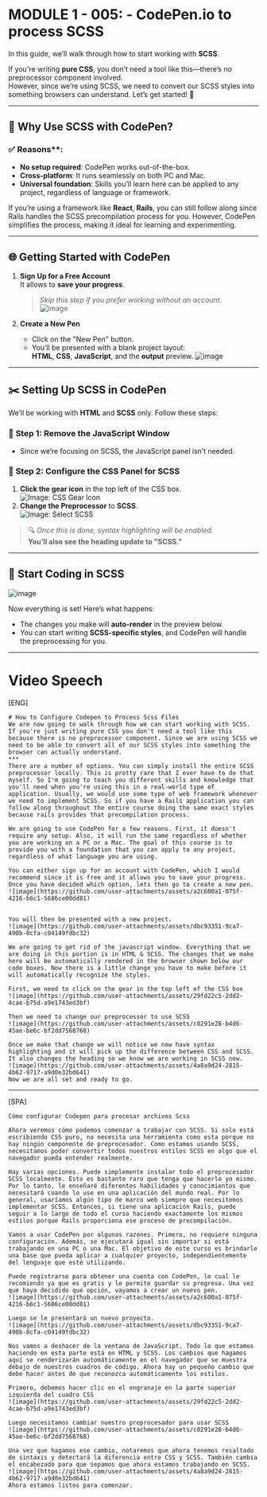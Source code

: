# MODULE 1 - 005: - CodePen.io to process SCSS 
In this guide, we’ll walk through how to start working with **SCSS**. 

If you're writing **pure CSS**, you don’t need a tool like this—there’s no preprocessor component involved.  
However, since we’re using SCSS, we need to convert our SCSS styles into something browsers can understand. 
Let’s get started! 🚀

---

## 📝 **Why Use SCSS with CodePen?**

### ✅ Reasons**:
- **No setup required**: CodePen works out-of-the-box.
- **Cross-platform**: It runs seamlessly on both PC and Mac.
- **Universal foundation**: Skills you’ll learn here can be applied to any project, regardless of language or framework.

If you’re using a framework like **React**, **Rails**, you can still follow along since Rails handles the SCSS precompilation process for you. 
However, CodePen simplifies the process, making it ideal for learning and experimenting.

---

## 🌐 **Getting Started with CodePen**

1. **Sign Up for a Free Account**  
   It allows to **save your progress**.  
   > *Skip this step if you prefer working without an account.*  
    ![image](https://github.com/user-attachments/assets/792e29d3-4efd-4fde-9e56-52a5795ec6d6)

2. **Create a New Pen**  
   - Click on the "New Pen" button.  
   - You’ll be presented with a blank project layout:  
     **HTML**, **CSS**, **JavaScript**, and the **output** preview.
    ![image](https://github.com/user-attachments/assets/17f5ee50-f464-46b1-9978-862e20446c04)

---

## ✂️ **Setting Up SCSS in CodePen**

We’ll be working with **HTML** and **SCSS** only. Follow these steps:

### 🔧 **Step 1: Remove the JavaScript Window**
   - Since we’re focusing on SCSS, the JavaScript panel isn’t needed.

### 🔧 **Step 2: Configure the CSS Panel for SCSS**
   1. **Click the gear icon** in the top left of the CSS box.  
      ![Image: CSS Gear Icon](img2)  
   2. **Change the Preprocessor** to **SCSS**.  
      ![Image: Select SCSS](img4)

   > 🔍 *Once this is done, syntax highlighting will be enabled.*  
   > **You’ll also see the heading update to "SCSS."**

---

## 🎉 **Start Coding in SCSS**

![image](https://github.com/user-attachments/assets/18dc6036-c70f-48e9-a3ec-d2a66cbd0f59)

Now everything is set! Here’s what happens:  
- The changes you make will **auto-render** in the preview below.  
- You can start writing **SCSS-specific styles**, and CodePen will handle the preprocessing for you.


***
# Video Speech
[ENG]
```text
# How to Configure Codepen to Process Scss Files
We are now going to walk through how we can start working with SCSS. If you're just writing pure CSS you don't need a tool like this because there is no preprocessor component. Since we are using SCSS we need to be able to convert all of our SCSS styles into something the browser can actually understand. 
***
There are a number of options. You can simply install the entire SCSS preprocessor locally. This is pretty rare that I ever have to do that myself. So I'm going to teach you different skills and knowledge that you'll need when you're using this in a real-world type of application. Usually, we would use some type of web framework whenever we need to implement SCSS. So if you have a Rails application you can follow along throughout the entire course doing the same exact styles because rails provides that precompilation process.

We are going to use CodePen for a few reasons. First, it doesn't require any setup. Also, it will run the same regardless of whether you are working on a PC or a Mac. The goal of this course is to provide you with a foundation that you can apply to any project, regardless of what language you are using.

You can either sign up for an account with CodePen, which I would recommend since it is free and it allows you to save your progress. Once you have decided which option, lets then go to create a new pen.
![image](https://github.com/user-attachments/assets/a2c600a1-075f-4216-b6c1-5686ce00dd81)


You will then be presented with a new project.
![image](https://github.com/user-attachments/assets/dbc93351-9ca7-490b-8cfa-c04149fdbc32)

We are going to get rid of the javascript window. Everything that we are doing in this portion is in HTML & SCSS. The changes that we make here will be automatically rendered in the browser shown below our code boxes. Now there is a little change you have to make before it will automatically recognize the styles.

First, we need to click on the gear in the top left of the CSS box
![image](https://github.com/user-attachments/assets/29fd22c5-2dd2-4cae-b75d-a9e1743ed3bf)

Then we need to change our preprocessor to use SCSS
![image](https://github.com/user-attachments/assets/c0291e28-b4d6-45ae-be6c-bf2dd7568768)

Once we make that change we will notice we now have syntax highlighting and it will pick up the difference between CSS and SCSS. It also changes the heading so we know we are working in SCSS now.
![image](https://github.com/user-attachments/assets/4a8a9d24-2815-4b62-9717-a9d0e32bd641)  
Now we are all set and ready to go.
```
***
[SPA]
```
Cómo configurar Codepen para procesar archivos Scss

Ahora veremos cómo podemos comenzar a trabajar con SCSS. Si solo está escribiendo CSS puro, no necesita una herramienta como esta porque no hay ningún componente de preprocesador. Como estamos usando SCSS, necesitamos poder convertir todos nuestros estilos SCSS en algo que el navegador pueda entender realmente.

Hay varias opciones. Puede simplemente instalar todo el preprocesador SCSS localmente. Esto es bastante raro que tenga que hacerlo yo mismo. Por lo tanto, le enseñaré diferentes habilidades y conocimientos que necesitará cuando lo use en una aplicación del mundo real. Por lo general, usaríamos algún tipo de marco web siempre que necesitemos implementar SCSS. Entonces, si tiene una aplicación Rails, puede seguir a lo largo de todo el curso haciendo exactamente los mismos estilos porque Rails proporciona ese proceso de precompilación.

Vamos a usar CodePen por algunas razones. Primero, no requiere ninguna configuración. Además, se ejecutará igual sin importar si está trabajando en una PC o una Mac. El objetivo de este curso es brindarle una base que pueda aplicar a cualquier proyecto, independientemente del lenguaje que esté utilizando.

Puede registrarse para obtener una cuenta con CodePen, lo cual le recomiendo ya que es gratis y le permite guardar su progreso. Una vez que haya decidido qué opción, vayamos a crear un nuevo pen.
![image](https://github.com/user-attachments/assets/a2c600a1-075f-4216-b6c1-5686ce00dd81)

Luego se le presentará un nuevo proyecto.
![image](https://github.com/user-attachments/assets/dbc93351-9ca7-490b-8cfa-c04149fdbc32)

Nos vamos a deshacer de la ventana de JavaScript. Todo lo que estamos haciendo en esta parte está en HTML y SCSS. Los cambios que hagamos aquí se renderizarán automáticamente en el navegador que se muestra debajo de nuestros cuadros de código. Ahora hay un pequeño cambio que debe hacer antes de que reconozca automáticamente los estilos.

Primero, debemos hacer clic en el engranaje en la parte superior izquierda del cuadro CSS
![image](https://github.com/user-attachments/assets/29fd22c5-2dd2-4cae-b75d-a9e1743ed3bf)

Luego necesitamos cambiar nuestro preprocesador para usar SCSS
![image](https://github.com/user-attachments/assets/c0291e28-b4d6-45ae-be6c-bf2dd7568768)

Una vez que hagamos ese cambio, notaremos que ahora tenemos resaltado de sintaxis y detectará la diferencia entre CSS y SCSS. También cambia el encabezado para que sepamos que ahora estamos trabajando en SCSS.
![image](https://github.com/user-attachments/assets/4a8a9d24-2815-4b62-9717-a9d0e32bd641)
Ahora estamos listos para comenzar.
```
